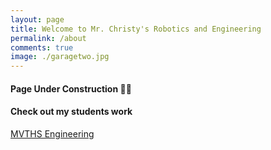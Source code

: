 ```yaml
---
layout: page
title: Welcome to Mr. Christy's Robotics and Engineering
permalink: /about
comments: true
image: ./garagetwo.jpg
---
```


<div class="row justify-content-between">
<div class="col-md-8 pr-5" markdown="1">

#### Page Under Construction :construction_worker_woman:

</div>

<div class="col-md-4">

<div class="sticky-top sticky-top-80" markdown="1">

#### Check out my students work

[MVTHS Engineering](https://mvthsengineering.com/)

</div>
</div>
</div>
